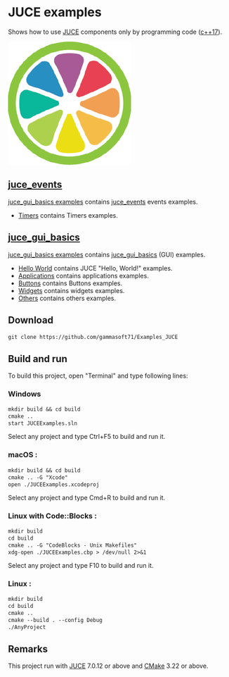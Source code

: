 # JUCE examples

Shows how to use [JUCE](https://juce.com) components only by programming code ([c++17](https://en.cppreference.com/w/)).

[![JUCE](docs/Pictures/JUCE.png)](https://juce.com)

<!---
## [juce_analytics](juce_analytics/README.md) 

* Not yet implemented

## [juce_audio_basics](juce_audio_basics/README.md) 

* Not yet implemented

## [juce_audio_devices](juce_audio_devices/README.md) 

* Not yet implemented

## [juce_audio_formats](juce_audio_formats/README.md) 

* Not yet implemented

## [juce_audio_plugin_client](juce_audio_plugin_client/README.md) 

* Not yet implemented

## [juce_audio_processors](juce_audio_processors/README.md) 

* Not yet implemented

## [juce_audio_utils](juce_audio_utils/README.md) 

* Not yet implemented

## [juce_box2d](juce_box2d/README.md) 

* Not yet implemented

## [juce_core](juce_core/README.md) 

* Not yet implemented

## [juce_cryptography](juce_cryptography/README.md) 

* Not yet implemented

## [juce_data_structures](juce_data_structures/README.md) 

* Not yet implemented

## [juce_dsp](juce_dsp/README.md) 

* Not yet implemented
--->

## [juce_events](juce_events/README.md) 

[juce_gui_basics examples](juce_gui_basics/README.md) contains [juce_events](https://docs.juce.com/master/group__juce__events.html) events examples.

* [Timers](juce_events/Timers/README.md) contains Timers examples.

<!---
## [juce_graphics](juce_graphics/README.md) 

* Not yet implemented
--->

## [juce_gui_basics](juce_gui_basics/README.md) 

[juce_gui_basics examples](juce_gui_basics/README.md) contains [juce_gui_basics](https://docs.juce.com/master/group__juce__gui__basics.html) (GUI) examples.

* [Hello World](juce_gui_basics/HelloWorlds/README.md) contains JUCE "Hello, World!" examples.
* [Applications](juce_gui_basics/Applications/README.md) contains applications examples.
* [Buttons](juce_gui_basics/Buttons/README.md) contains Buttons examples.
* [Widgets](juce_gui_basics/Widgets/README.md) contains widgets examples.
* [Others](juce_gui_basics/Others/README.md) contains others examples.

<!---
## [juce_gui_extra](juce_gui_extra/README.md) 

* Not yet implemented

## [juce_midi_ci](juce_midi_ci/README.md) 

* Not yet implemented

## [juce_opengl](juce_opengl/README.md) 

* Not yet implemented

## [juce_osc](juce_osc/README.md) 

* Not yet implemented

## [juce_product_unlocking](juce_product_unlocking/README.md) 

* Not yet implemented

## [juce_video](juce_video/README.md) 

* Not yet implemented
--->

## Download

``` shell
git clone https://github.com/gammasoft71/Examples_JUCE
```

## Build and run

To build this project, open "Terminal" and type following lines:

### Windows

``` shell
mkdir build && cd build
cmake ..
start JUCEExamples.sln
```

Select any project and type Ctrl+F5 to build and run it.

### macOS :

``` shell
mkdir build && cd build
cmake .. -G "Xcode"
open ./JUCEExamples.xcodeproj
```

Select any project and type Cmd+R to build and run it.

### Linux with Code::Blocks :

``` shell
mkdir build
cd build
cmake .. -G "CodeBlocks - Unix Makefiles"
xdg-open ./JUCEExamples.cbp > /dev/null 2>&1
```

Select any project and type F10 to build and run it.

### Linux :

``` shell
mkdir build
cd build
cmake ..
cmake --build . --config Debug
./AnyProject
```

## Remarks

This project run with  [JUCE](https://juce.com) 7.0.12 or above and [CMake](https://cmake.org) 3.22 or above.
